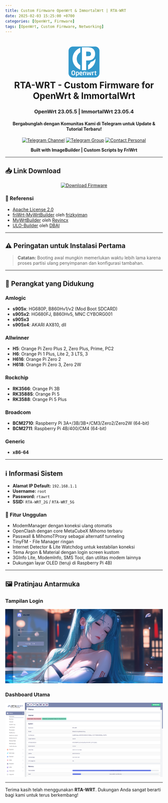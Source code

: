 ```yaml
---
title: Custom Firmware OpenWrt & ImmortalWrt | RTA-WRT
date: 2025-02-03 15:25:00 +0700
categories: [OpenWrt, Firmware]
tags: [OpenWrt, Custom Firmware, Networking]
---
```


<h1 align="center">
  <img src="/files/logo.png" alt="OpenWrt Logo" width="100">
  <br><strong>RTA-WRT - Custom Firmware for OpenWrt & ImmortalWrt</strong><br>
</h1>

<h3 align="center">OpenWrt 23.05.5 | ImmortalWrt 23.05.4</h3>

<h4 align="center">Bergabunglah dengan Komunitas Kami di Telegram untuk Update & Tutorial Terbaru!</h4>

<p align="center">
<a href="https://t.me/rtawrt"><img alt="Telegram Channel" src="https://img.shields.io/badge/Telegram-Channel-blue?style=for-the-badge&logo=telegram"></a>
<a href="https://t.me/backup_rtawrt"><img alt="Telegram Group" src="https://img.shields.io/badge/Telegram-Group-blue?style=for-the-badge&logo=telegram"></a>
<a href="https://t.me/RizkiKotet"><img alt="Contact Personal" src="https://img.shields.io/badge/Telegram-Contact-blue?style=for-the-badge&logo=telegram"></a>
</p>

<p align="center"><strong>Built with ImageBuilder | Custom Scripts by FriWrt</strong></p>

---

## 📥 Link Download

<p align="center">
<a href="https://github.com/rizkikotet-dev/RTA-WRT/releases/"><img alt="Download Firmware" src="https://img.shields.io/badge/Download-OpenWrt-brightgreen?style=for-the-badge&logo=openwrt"></a>
</p>

### 🔗 Referensi

- [Apache License 2.0](https://github.com/rtaserver/RTA-WRT/blob/main/LICENSE)
- [friWrt-MyWrtBuilder](https://github.com/frizkyiman/friWrt-MyWrtBuilder) oleh [frizkyiman](https://github.com/frizkyiman)
- [MyWrtBuilder](https://github.com/Revincx/MyWrtBuilder) oleh [Revincx](https://github.com/Revincx)
- [ULO-Builder](https://github.com/armarchindo/ULO-Builder) oleh [DBAI](https://github.com/armarchindo)

---

## ⚠️ Peringatan untuk Instalasi Pertama

> **Catatan:** Booting awal mungkin memerlukan waktu lebih lama karena proses partisi ulang penyimpanan dan konfigurasi tambahan.

---

## 📱 Perangkat yang Didukung

### Amlogic
- **s905x**: HG680P, B860Hv1/v2 (Mod Boot SDCARD)
- **s905x2**: HG680FJ, B860Hv5, MNC CYBORG001
- **s905x3**
- **s905x4**: AKARI AX810, dll

### Allwinner
- **H5**: Orange Pi Zero Plus 2, Zero Plus, Prime, PC2
- **H6**: Orange Pi 1 Plus, Lite 2, 3 LTS, 3
- **H616**: Orange Pi Zero 2
- **H618**: Orange Pi Zero 3, Zero 2W

### Rockchip
- **RK3566**: Orange Pi 3B
- **RK3588S**: Orange Pi 5
- **RK3588**: Orange Pi 5 Plus

### Broadcom
- **BCM2710**: Raspberry Pi 3A+/3B/3B+/CM3/Zero2/Zero2W (64-bit)
- **BCM2711**: Raspberry Pi 4B/400/CM4 (64-bit)

### Generic
- **x86-64**

---

## ℹ️ Informasi Sistem

- **Alamat IP Default:** `192.168.1.1`
- **Username:** `root`
- **Password:** `rtawrt`
- **SSID:** `RTA-WRT_2G` / `RTA-WRT_5G`

### 🚀 Fitur Unggulan

- ModemManager dengan koneksi ulang otomatis
- OpenClash dengan core MetaCubeX Mihomo terbaru
- Passwall & MihomoTProxy sebagai alternatif tunneling
- TinyFM - File Manager ringan
- Internet Detector & Lite Watchdog untuk kestabilan koneksi
- Tema Argon & Material dengan login screen kustom
- 3GInfo Lite, ModemInfo, SMS Tool, dan utilitas modem lainnya
- Dukungan layar OLED (teruji di Raspberry Pi 4B)

---

## 🖼️ Pratinjau Antarmuka

### Tampilan Login
<p align="center">
    <img src="/files/Login.png" alt="Login Interface">
</p>

### Dashboard Utama
<p align="center">
    <img src="/files/Dashboard.png" alt="Dashboard Interface">
</p>

---

Terima kasih telah menggunakan **RTA-WRT**. Dukungan Anda sangat berarti bagi kami untuk terus berkembang!